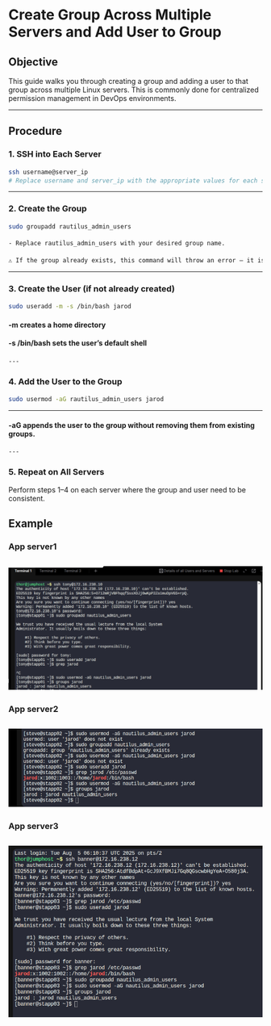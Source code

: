 # Create Group Across Multiple Servers and Add User to Group

## Objective
This guide walks you through creating a group and adding a user to that group across multiple Linux servers. 
This is commonly done for centralized permission management in DevOps environments.

---

## Procedure

### 1. SSH into Each Server

```bash
ssh username@server_ip
# Replace username and server_ip with the appropriate values for each server.

```
---

### 2. Create the Group
```bash
sudo groupadd rautilus_admin_users

- Replace rautilus_admin_users with your desired group name.

⚠️ If the group already exists, this command will throw an error — it is safe to ignore.
```
---

### 3. Create the User (if not already created)
```bash
sudo useradd -m -s /bin/bash jarod
```
#### -m creates a home directory

#### -s /bin/bash sets the user’s default shell

```
---
```
### 4. Add the User to the Group
```bash
sudo usermod -aG rautilus_admin_users jarod
```
---

#### -aG appends the user to the group without removing them from existing groups.
```
---
```

### 5. Repeat on All Servers
Perform steps 1–4 on each server where the group and user need to be consistent.

## Example
### App server1
![My Screenshot](../assets/server1.png)
---
### App server2
![My Screenshot](../assets/server2.png)
---
### App server3
![My Screenshot](../assets/server3.png)
---